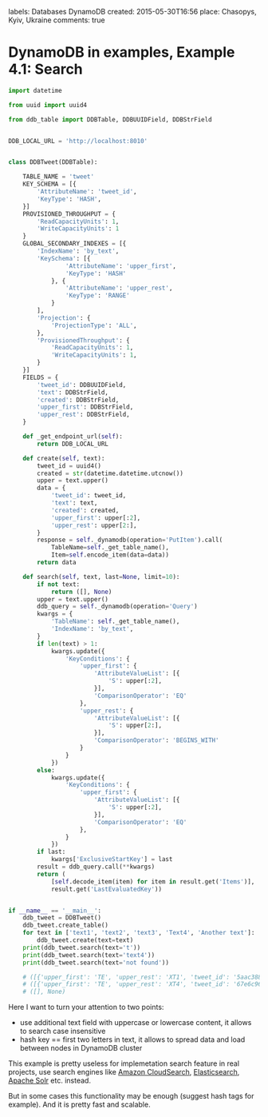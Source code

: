 labels: Databases
        DynamoDB
created: 2015-05-30T16:56
place: Chasopys, Kyiv, Ukraine
comments: true

# DynamoDB in examples, Example 4.1: Search

```python
import datetime

from uuid import uuid4

from ddb_table import DDBTable, DDBUUIDField, DDBStrField


DDB_LOCAL_URL = 'http://localhost:8010'


class DDBTweet(DDBTable):

    TABLE_NAME = 'tweet'
    KEY_SCHEMA = [{
        'AttributeName': 'tweet_id',
        'KeyType': 'HASH',
    }]
    PROVISIONED_THROUGHPUT = {
        'ReadCapacityUnits': 1,
        'WriteCapacityUnits': 1
    }
    GLOBAL_SECONDARY_INDEXES = [{
        'IndexName': 'by_text',
        'KeySchema': [{
                'AttributeName': 'upper_first',
                'KeyType': 'HASH'
            }, {
                'AttributeName': 'upper_rest',
                'KeyType': 'RANGE'
            }
        ],
        'Projection': {
            'ProjectionType': 'ALL',
        },
        'ProvisionedThroughput': {
            'ReadCapacityUnits': 1,
            'WriteCapacityUnits': 1,
        }
    }]
    FIELDS = {
        'tweet_id': DDBUUIDField,
        'text': DDBStrField,
        'created': DDBStrField,
        'upper_first': DDBStrField,
        'upper_rest': DDBStrField,
    }

    def _get_endpoint_url(self):
        return DDB_LOCAL_URL

    def create(self, text):
        tweet_id = uuid4()
        created = str(datetime.datetime.utcnow())
        upper = text.upper()
        data = {
            'tweet_id': tweet_id,
            'text': text,
            'created': created,
            'upper_first': upper[:2],
            'upper_rest': upper[2:],
        }
        response = self._dynamodb(operation='PutItem').call(
            TableName=self._get_table_name(),
            Item=self.encode_item(data=data))
        return data

    def search(self, text, last=None, limit=10):
        if not text:
            return ([], None)
        upper = text.upper()
        ddb_query = self._dynamodb(operation='Query')
        kwargs = {
            'TableName': self._get_table_name(),
            'IndexName': 'by_text',
        }
        if len(text) > 1:
            kwargs.update({
                'KeyConditions': {
                    'upper_first': {
                        'AttributeValueList': [{
                            'S': upper[:2],
                        }],
                        'ComparisonOperator': 'EQ'
                    },
                    'upper_rest': {
                        'AttributeValueList': [{
                            'S': upper[2:],
                        }],
                        'ComparisonOperator': 'BEGINS_WITH'
                    }
                }
            })
        else:
            kwargs.update({
                'KeyConditions': {
                    'upper_first': {
                        'AttributeValueList': [{
                            'S': upper[:2],
                        }],
                        'ComparisonOperator': 'EQ'
                    },
                }
            })
        if last:
            kwargs['ExclusiveStartKey'] = last
        result = ddb_query.call(**kwargs)
        return (
            [self.decode_item(item) for item in result.get('Items')],
            result.get('LastEvaluatedKey'))


if __name__ == '__main__':
    ddb_tweet = DDBTweet()
    ddb_tweet.create_table()
    for text in ['text1', 'text2', 'text3', 'Text4', 'Another text']:
        ddb_tweet.create(text=text)
    print(ddb_tweet.search(text='t'))
    print(ddb_tweet.search(text='text4'))
    print(ddb_tweet.search(text='not found'))

    # ([{'upper_first': 'TE', 'upper_rest': 'XT1', 'tweet_id': '5aac3887-3da4-41c3-b158-4d9624248e46', 'text': 'text1', 'created': '2015-05-30 13:43:01.174688'}, {'upper_first': 'TE', 'upper_rest': 'XT2', 'tweet_id': '95b8330a-0d56-41b8-9389-a8ae4fd27d70', 'text': 'text2', 'created': '2015-05-30 13:43:01.265926'}, {'upper_first': 'TE', 'upper_rest': 'XT3', 'tweet_id': 'd079d36b-e902-4f0e-91de-03b285756d27', 'text': 'text3', 'created': '2015-05-30 13:43:01.290698'}, {'upper_first': 'TE', 'upper_rest': 'XT4', 'tweet_id': '67e6c96b-f828-42dc-89b9-770f309e920e', 'text': 'Text4', 'created': '2015-05-30 13:43:01.314380'}], None)
    # ([{'upper_first': 'TE', 'upper_rest': 'XT4', 'tweet_id': '67e6c96b-f828-42dc-89b9-770f309e920e', 'text': 'Text4', 'created': '2015-05-30 13:43:01.314380'}], None)
    # ([], None)
```

Here I want to turn your attention to two points:

- use additional text field with uppercase or lowercase content, it allows to search case insensitive
- hash key == first two letters in text, it allows to spread data and load between nodes in DynamoDB cluster

This example is pretty useless for implemetation search feature in real projects, use search engines like [Amazon CloudSearch](http://aws.amazon.com/cloudsearch/), [Elasticsearch](https://www.elastic.co/products/elasticsearch), [Apache Solr](http://lucene.apache.org/solr/) etc. instead.

But in some cases this functionality may be enough (suggest hash tags for example). And it is pretty fast and scalable.
